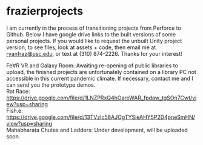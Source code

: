 # frazierprojects
I am currently in the process of transitioning projects from Perforce to Github. Below I have google drive links to the built versions of some personal projects. If you would like to request the unbuilt Unity project version, to see files, look at assets + code, then email me at ryanfraz@usc.edu, or text at (310) 874-2226. Thanks for your interest! 

Fe∀R VR and Galaxy Room: Awaiting re-opening of public libraries to upload, the finished projects are unfortunately contained on a library PC not accessible in this 
                         current pandemic climate. If necessary, contact me and I can send you the prototype demos.\
Rat Race: https://drive.google.com/file/d/1LNZPRxQ4hOareWAR_fpdaw_tgSOn7Cwt/view?usp=sharing \
Fish.e: https://drive.google.com/file/d/13TVzIc58AJOgTYSieAHY5P2D4pneSmHN/view?usp=sharing \
Mahabharata Chutes and Ladders: Under development, will be uploaded soon.
